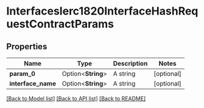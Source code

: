 # InterfacesIerc1820InterfaceHashRequestContractParams

## Properties

Name | Type | Description | Notes
------------ | ------------- | ------------- | -------------
**param_0** | Option<**String**> | A string | [optional]
**interface_name** | Option<**String**> | A string | [optional]

[[Back to Model list]](../README.md#documentation-for-models) [[Back to API list]](../README.md#documentation-for-api-endpoints) [[Back to README]](../README.md)


